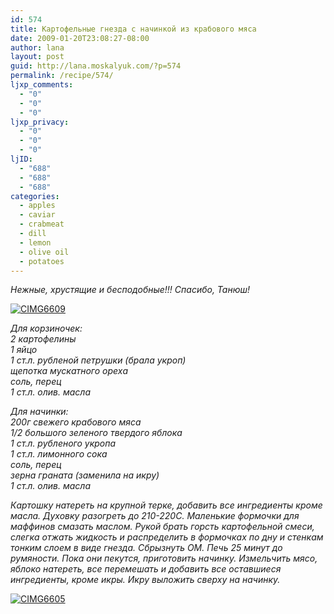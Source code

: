 ```yaml
---
id: 574
title: Картофельные гнезда с начинкой из крабового мяса
date: 2009-01-20T23:08:27-08:00
author: lana
layout: post
guid: http://lana.moskalyuk.com/?p=574
permalink: /recipe/574/
ljxp_comments:
  - "0"
  - "0"
  - "0"
ljxp_privacy:
  - "0"
  - "0"
  - "0"
ljID:
  - "688"
  - "688"
  - "688"
categories:
  - apples
  - caviar
  - crabmeat
  - dill
  - lemon
  - olive oil
  - potatoes
---
```

_Нежные, хрустящие и бесподобные!!! Спасибо, Танюш!_

<a class="flickr-image" title="CIMG6609" rel="flickr-mgr" href="http://www.flickr.com/photos/67405678@N00/3211347015/"><img class="flickr-large" longdesc="http://farm4.static.flickr.com/3453/3211347015_cf11676729_o.jpg" src="http://farm4.static.flickr.com/3453/3211347015_fc944dbda6.jpg" alt="CIMG6609" /></a>

_Для корзиночек:  
2 картофелины  
1 яйцо  
1 ст.л. рубленой петрушки (брала укроп)  
щепотка мускатного ореха  
соль, перец  
1 ст.л. олив. масла_

_Для начинки:  
200г свежего крабового мяса  
1/2 большого зеленого твердого яблока  
1 ст.л. рубленого укропа  
1 ст.л. лимонного сока  
соль, перец  
зерна граната (заменила на икру)  
1 ст.л._ _олив. масла_

_Картошку натереть на крупной терке, добавить все ингредиенты кроме масла. Духовку разогреть до 210-220С. Маленькие формочки для маффинов смазать маслом. Рукой брать горсть картофельной смеси, слегка отжать жидкость и распределить в формочках по дну и стенкам тонким слоем в виде гнезда. Сбрызнуть ОМ. Печь 25 минут до румяности. Пока они пекутся, приготовить начинку. Измельчить мясо, яблоко натереть, все перемешать и добавить все оставшиеся ингредиенты, кроме икры. Икру выложить сверху на начинку._ 

<a class="flickr-image" title="CIMG6605" rel="flickr-mgr" href="http://www.flickr.com/photos/67405678@N00/3211340399/"><img class="flickr-large" longdesc="http://farm4.static.flickr.com/3350/3211340399_f1ddfdbca0_o.jpg" src="http://farm4.static.flickr.com/3350/3211340399_cfd7c8468a.jpg" alt="CIMG6605" /></a>